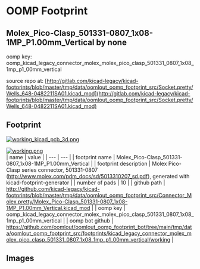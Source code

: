 # OOMP Footprint  
## Molex_Pico-Clasp_501331-0807_1x08-1MP_P1.00mm_Vertical  by none  
  
oomp key: oomp_kicad_legacy_connector_molex_molex_pico_clasp_501331_0807_1x08_1mp_p1_00mm_vertical  
  
source repo at: [http://gitlab.com/kicad-legacy/kicad-footprints/blob/master/tmp/data/oomlout_oomp_footprint_src/Socket.pretty/Wells_648-0482211SA01.kicad_mod](http://gitlab.com/kicad-legacy/kicad-footprints/blob/master/tmp/data/oomlout_oomp_footprint_src/Socket.pretty/Wells_648-0482211SA01.kicad_mod)  
## Footprint  
  
[![working_kicad_pcb_3d.png](working_kicad_pcb_3d_600.png)](working_kicad_pcb_3d.png)  
  
[![working.png](working_600.png)](working.png)  
| name | value | 
| --- | --- | 
| footprint name | Molex_Pico-Clasp_501331-0807_1x08-1MP_P1.00mm_Vertical | 
| footprint description | Molex Pico-Clasp series connector, 501331-0807 (http://www.molex.com/pdm_docs/sd/5013310207_sd.pdf), generated with kicad-footprint-generator | 
| number of pads | 10 | 
| github path | http://github.com/kicad-legacy/kicad-footprints/blob/master/tmp/data/oomlout_oomp_footprint_src/Connector_Molex.pretty/Molex_Pico-Clasp_501331-0807_1x08-1MP_P1.00mm_Vertical.kicad_mod | 
| oomp key | oomp_kicad_legacy_connector_molex_molex_pico_clasp_501331_0807_1x08_1mp_p1_00mm_vertical | 
| oomp bot github | https://github.com/oomlout/oomlout_oomp_footprint_bot/tree/main/tmp/data/oomlout_oomp_footprint_src/footprints/kicad_legacy_connector_molex_molex_pico_clasp_501331_0807_1x08_1mp_p1_00mm_vertical/working | 
## Images  
